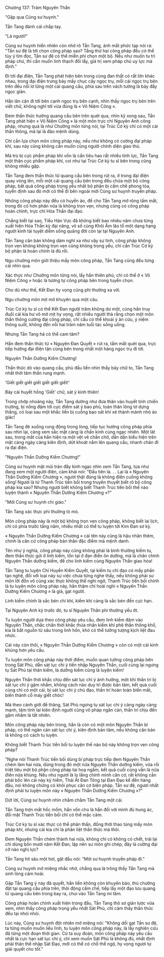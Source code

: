 




Chương 137: Trảm Nguyên Thần


"Gặp qua Củng sư huynh."

Tần Tang đánh cái chắp tay.

"Là ngươi!"

Củng sư huynh hiển nhiên còn nhớ rõ Tần Tang, ánh mắt phức tạp nói ra: "Tần sư đệ là tới chọn công pháp sao? Tầng thứ hai công pháp đều có thể tùy ý tìm đọc, Tần sư đệ có thể miễn phí chọn một bộ. Nếu như muốn tu trì pháp chú, thì cần muốn linh thạch đổi lấy, giá trị xem pháp chú uy lực mà định."

Đi tới đại điện, Tần Tang phát hiện bên trong cùng đan thất có rất lớn khác nhau, trong đại điện trưng bày mấy chục cây ngọc trụ, mỗi cái ngọc trụ bên trên đều nổi lơ lửng một cái quang cầu, phía sau trên vách tường là bày đầy ngọc giản.

Hắn lân cận đi tới bên cạnh ngọc trụ bên cạnh, nhìn thấy ngọc trụ bên trên viết chữ, không nghĩ tới vừa đúng là « Vô Niệm Công ».

Đem thần thức hướng quang cầu bên trên quét qua, nhìn kỹ xong sau, Tần Tang phát hiện « Vô Niệm Công » là một môn trực chỉ Nguyên Anh công pháp, nhưng quả là như Chưởng môn từng nói, tại Trúc Cơ kỳ chỉ có một cái thần thông, mà lại là đào mệnh dùng.

Chỉ cần lựa chọn môn công pháp này, nếu như không có cường đại pháp khí, sau này cũng không cần muốn cùng người chính diện giao thủ.

Mà trù bị cực phẩm pháp khí vốn là cần tiêu hao rất nhiều tinh lực, Tần Tang một thân cực phẩm pháp khí, coi như tại Trúc Cơ kỳ tu sĩ bên trong cũng không nhiều gặp.

Tần Tang đem thần thức từ quang cầu bên trong rút ra, ở trong đại điện quay vòng lên, mỗi một cái quang cầu bên trong đều chứa một bộ công pháp, bất quá công pháp trọng yếu nhất bộ phận bị cấm chế phong tỏa, tuyển định sau đó mới có thể đi bên ngoài mời Củng sư huynh truyền pháp.

Những công pháp này đều có huyền ảo, để cho Tần Tang mở rộng tầm mắt, trong đó có hơn phân nửa là không trọn vẹn, nhưng cũng có công pháp hoàn chỉnh, trực chỉ Hóa Thần đại đạo.

Chẳng biết tại sao, Tiểu Hàn Vực đã không biết bao nhiêu năm chưa từng xuất hiện Hóa Thần kỳ đại năng, vô số cùng Khôi Âm lão tổ một dạng hạng người kinh tài tuyệt diễm sống quãng đời còn lại tại Nguyên Anh.

Tần Tang căn bản không dám nghĩ xa như vậy sự tình, công pháp không trọn vẹn không không trọn vẹn cũng không trọng yếu, chỉ cần Trúc Cơ kỳ bộ phận là hoàn chỉnh là đủ rồi.

Ngu chưởng môn giới thiệu mấy môn công pháp, Tần Tang cũng đều từng cái nhìn qua.

Xác thực như Chưởng môn từng nói, lấy hắn thiên phú, chỉ có thể ở « Vô Niệm Công » hoặc là tương tự công pháp bên trong tuyển chọn.

Cho dù như thế, Kết Đan hy vọng cũng phi thường xa vời.

Ngu chưởng môn mịt mờ khuyên qua một câu.

Trúc Cơ kỳ tu sĩ có thể Kết Đan người trăm không dư một, cùng hắn truy đuổi cái kia hư vô mờ mịt hy vọng, rất nhiều người thà rằng chọn một môn thần thông cường đại công pháp, chỉ cầu có thể khoái ý ân cừu, ý niệm thông suốt, không đến nỗi hai trăm năm tuổi tác sống uổng.

Nhưng Tần Tang há có thể cam tâm?

Hắn đem thần thức từ « Nguyên Đan Quyết » rút ra, tầm mắt quét qua, trực tiếp hướng đại điện tận cùng bên trong nhất một hàng ngọc trụ đi tới.

Nguyên Thần Dưỡng Kiếm Chương!

Thần thức dò vào quang cầu, phủ đầu liền nhìn thấy bảy chữ to, Tần Tang nhất thời tâm thần rung mạnh.

'Giết giết giết giết giết giết giết!'

Bảy cái huyết hồng 'Giết' chữ, sát ý kinh thiên!

Trong chớp nhoáng này, Tần Tang dường như đưa thân vào huyết tinh chiến trường, bị nồng đậm tới cực điểm sát ý bao phủ, toàn thân lông tơ dựng thẳng, có loại sau một khắc liền bị cuồng bạo sát khí xé thành mảnh nhỏ ảo giác!

Tần Tang đè xuống rung động trong lòng, tiếp tục hướng công pháp phía sau nhìn lại, càng xem sắc mặt càng là chấn kinh cùng ngạc nhiên. Một lát sau, trong mắt của hắn hiện ra một vệt vẻ chần chờ, dần dần biểu hiện trên mặt càng ngày càng kiên định, dứt khoát nắm lên quang cầu, nhanh chân đi ra đại điện.

"Nguyên Thần Dưỡng Kiếm Chương!"

Củng sư huynh mặt mũi tràn đầy kinh ngạc nhìn xem Tần Tang, tựa như đang xem một người điên, cảm khái nói: "Đầu tiên là. . . Lại là « Nguyên Thần Dưỡng Kiếm Chương », ngươi thật đúng là không điên cuồng không sống! Ngươi là từ Thanh Trúc tiền bối trong truyền thuyết biết rõ bộ công pháp kia sao? Nhưng ngươi biết không biết Thanh Trúc tiền bối thế nào luyện thành « Nguyên Thần Dưỡng Kiếm Chương »?"

"Mời Củng sư huynh chỉ giáo."

Tần Tang xác thực phi thường tò mò.

Môn công pháp này là một bộ không trọn vẹn công pháp, không biết lai lịch, chỉ có phía trước tầng năm, nhiều nhất có thể tu luyện tới Kim Đan sơ kỳ.

« Nguyên Thần Dưỡng Kiếm Chương » cái tên này cũng là hậu nhân thêm, chính là căn cứ công pháp bản thân đặc điểm mà mệnh danh.

Tên như ý nghĩa, công pháp này cũng không phải là bình thường kiếm tu, đem thần thức gửi ở linh kiếm, tồn tại ở đan điền ôn dưỡng, mà là chân chính Nguyên Thần dưỡng kiếm, để cho linh kiếm cùng Nguyên Thần giao hòa!

Tần Tang tu luyện Chỉ Huyền Kiếm Quyết, tại kiếm tu chi đạo có mấy phần tạo nghệ, đối với loại này sự việc chưa từng nghe thấy, nếu không phải sư môn lời đồn vô cùng xác thực không thể nghi ngờ, Thanh Trúc tiền bối chính là tu luyện môn công pháp này, hắn thậm chí hoài nghi « Nguyên Thần Dưỡng Kiếm Chương » là giả, gạt người.

Linh kiếm chính là sắc bén chi khí, kiếm khí càng là sắc bén đến cực hạn.

Tại Nguyên Anh kỳ trước đó, tu sĩ Nguyên Thần phi thường yếu ớt.

Tu luyện người dựa theo công pháp yêu cầu, đem linh kiếm đâm vào Nguyên Thần, chắc chắn thời khắc thừa nhận kiếm khí phệ thần thống khổ, kia là bắt nguồn từ sâu trong linh hồn, khó có thể tưởng tượng kịch liệt đau nhức.

Cái này còn thôi, « Nguyên Thần Dưỡng Kiếm Chương » còn có một cái kinh khủng hơn yêu cầu.

Tu luyện môn công pháp này thời điểm, muốn quan tưởng công pháp bên trong Sát Phù, dẫn sát lục chi ý tiến nhập Nguyên Thần, cuối cùng lại ngưng tụ Sát Phù tại thân kiếm, là dưỡng kiếm cũng là luyện kiếm!

Nguyên Thần thời khắc chịu đến sát lục chi ý ảnh hưởng, một khi thần trí bị sát lục chi ý gặm nhấm, không cách nào duy trì được bản tâm, kết quả cuối cùng chỉ có một cái, bị sát lục chi ý chủ đạo, thần trí hoàn toàn biến mất, biến thành cỗ máy giết chóc!

Mà theo cảnh giới đề thăng, Sát Phù ngưng tụ sát lục chi ý càng ngày càng mạnh, tâm tính lại kiên định người cũng vô pháp ngăn cản, thần trí chịu đến gặm nhấm là tất nhiên.

Môn công pháp này bên trong, hẳn là còn có một môn Nguyên Thần bí pháp, có thể ngăn cản sát lục chi ý, kiên định bản tâm, nếu không căn bản là không có cách tu luyện.

Không biết Thanh Trúc tiền bối tu luyện thế nào bộ này không trọn vẹn công pháp?

"Nghe nói Thanh Trúc tiền bối dùng bí pháp trực tiếp đem Nguyên Thần chém làm hai nửa, dùng trong đó một nửa Nguyên Thần dưỡng kiếm, vừa rồi triệt tiêu một bộ phận công pháp tai hoạ ngầm, kết quả cuối cùng vẫn là nửa điên nửa khùng. Nếu như ngươi là lo lắng chính mình căn cơ, rất không cần phải bốc lên cái này kỳ hiểm, Thái Ất Đan Tông tại Đan Đạo kể đến hàng đầu, nói không chừng có khôi phục căn cơ biện pháp. Tần sư đệ, ngươi nhất định phải tu luyện môn này « Nguyên Thần Dưỡng Kiếm Chương »?"

Dứt lời, Củng sư huynh nhìn chằm chằm Tần Tang một cái.

Tần Tang trợn mắt hốc mồm, hắn vốn cho là hắn đối với mình đủ hung ác, đối mặt Thanh Trúc tiền bối chỉ có thể mặc cảm.

Trúc Cơ kỳ tu sĩ xác thực có thể phân thần, đồng thời thao túng mấy món pháp khí, nhưng cái kia chỉ là phân liệt thần thức mà thôi.

Đem Nguyên Thần chém thành hai nửa, không chỉ có không có chết, trái lại chỉ dùng bốn mươi năm Kết Đan, lập nên sư môn ghi chép, đây là cường đại cỡ nào nghị lực?

Tần Tang hít sâu một hơi, gật đầu nói: "Mời sư huynh truyền pháp đi."

Củng sư huynh mở miệng nhắc nhở, chẳng qua là trông thấy Tần Tang mà sinh lòng cảm hoài.

Gặp Tần Tang ý này đã quyết, hắn liền không còn khuyên bảo, thủ chưởng đặt tại quang cầu phía trên, thôi động cấm chế, tiếp lấy một đạo lưu quang từ quang cầu bên trong bay ra, chui vào Tần Tang mi tâm.

Công pháp hoàn chỉnh xuất hiện trong đầu, Tần Tang thô sơ giản lược vừa xem, nhìn thấy công pháp trọng yếu nhất Sát Phù, chỉ cảm thấy thần thức đều tại nhói nhói.

Lúc này, Củng sư huynh đột nhiên mở miệng nói: "Không dối gạt Tần sư đệ, ta từng muốn muốn liều lĩnh, tu luyện môn công pháp này, là lấy nghiên cứu đã từng một đoạn thời gian. Cứ ta suy đoán, môn công pháp này yêu cầu nhất là cực hạn sát lục chi ý, chỉ xem muốn Sát Phù là không đủ, nhất định phải thân thể nhập Sát Đạo, mới có thể có chỗ thể ngộ, hy vọng ngươi tự giải quyết cho tốt."




